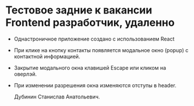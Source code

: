 # Тестовое задние к вакансии Frontend разработчик, удаленно

- Однастроничное приложение создано с использованием React
- При клике на кнопку контакты появляется модальное окно (popup) c контактной информацией.
- Закрытие модального окна клавишей Escape или кликом на оверлэй.
- При изменении разрешения окна изменяются отступы в header.

  Дубинин Станислав Анатольевич.
